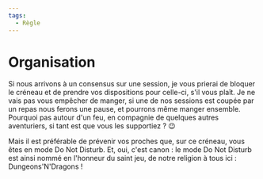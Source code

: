 ```yaml
---
tags:
  - Règle
---
```

# Organisation
Si nous arrivons à un consensus sur une session, je vous prierai de bloquer le créneau et de prendre vos dispositions pour celle-ci, s'il vous plaît.
Je ne vais pas vous empêcher de manger, si une de nos sessions est coupée par un repas nous ferons une pause, et pourrons même manger ensemble. Pourquoi pas autour d'un feu, en compagnie de quelques autres aventuriers, si tant est que vous les supportiez ? 😉

Mais il est préférable de prévenir vos proches que, sur ce créneau, vous êtes en mode Do Not Disturb.
Et, oui, c'est canon : le mode Do Not Disturb est ainsi nommé en l'honneur du saint jeu, de notre religion à tous ici : Dungeons'N'Dragons !